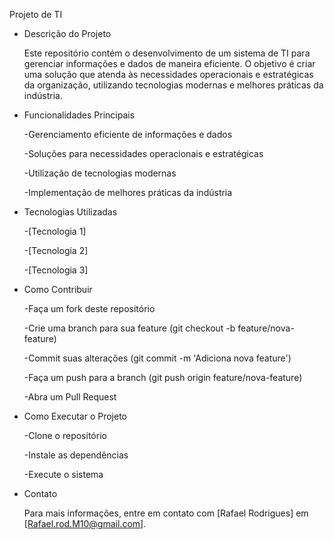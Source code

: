 Projeto de TI

* Descrição do Projeto

    Este repositório contém o desenvolvimento de um sistema de TI para gerenciar informações e dados de maneira eficiente. O objetivo é criar uma solução que atenda às necessidades operacionais e estratégicas da organização, utilizando tecnologias modernas e melhores práticas da indústria.

* Funcionalidades Principais

    -Gerenciamento eficiente de informações e dados

    -Soluções para necessidades operacionais e estratégicas

    -Utilização de tecnologias modernas

    -Implementação de melhores práticas da indústria

* Tecnologias Utilizadas

    -[Tecnologia 1]

    -[Tecnologia 2]

    -[Tecnologia 3]

* Como Contribuir

    -Faça um fork deste repositório

    -Crie uma branch para sua feature (git checkout -b feature/nova-feature)

    -Commit suas alterações (git commit -m 'Adiciona nova feature')

    -Faça um push para a branch (git push origin feature/nova-feature)

    -Abra um Pull Request

* Como Executar o Projeto

    -Clone o repositório

    -Instale as dependências

    -Execute o sistema

* Contato
 
    Para mais informações, 
    entre em contato com [Rafael Rodrigues] em [Rafael.rod.M10@gmail.com].
 

